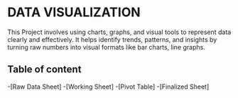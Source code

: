 # DATA VISUALIZATION

This Project involves using charts, graphs, and visual tools to represent data clearly and effectively. It helps identify trends, patterns, and insights by turning raw numbers into visual formats like bar charts, line graphs.


## Table of content

-[Raw Data Sheet]
-[Working Sheet]
-[Pivot Table]
-[Finalized Sheet]

